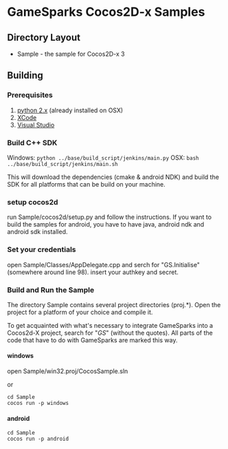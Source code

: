 # GameSparks Cocos2D-x Samples

## Directory Layout
* Sample - the sample for Cocos2D-x 3

## Building

### Prerequisites
1. [python 2.x](https://www.python.org/downloads/) (already installed on OSX)
2. [XCode](https://developer.apple.com/xcode/downloads/)
3. [Visual Studio](http://www.visualstudio.com/downloads/download-visual-studio-vs.aspx)

### Build C++ SDK

Windows: ```python ../base/build_script/jenkins/main.py```
OSX: ```bash ../base/build_script/jenkins/main.sh```

This will download the dependencies (cmake & android NDK) and build the SDK for all platforms
that can be build on your machine.

### setup cocos2d

run Sample/cocos2d/setup.py and follow the instructions.
If you want to build the samples for android, you have to have java, android ndk and android sdk installed.

### Set your credentials

open Sample/Classes/AppDelegate.cpp and serch for "GS.Initialise" (somewhere around line 98). insert your authkey and secret.

### Build and Run the Sample

The directory Sample contains several project directories (proj.*). Open the
project for a platform of your choice and compile it.

To get acquainted with what's necessary to integrate GameSparks into a Cocos2d-X project,
search for "*GS*" (without the quotes). All parts of the code that have to do with GameSparks
are marked this way.

#### windows

open Sample/win32.proj/CocosSample.sln

or

```
cd Sample
cocos run -p windows
```

#### android

```
cd Sample
cocos run -p android
```
